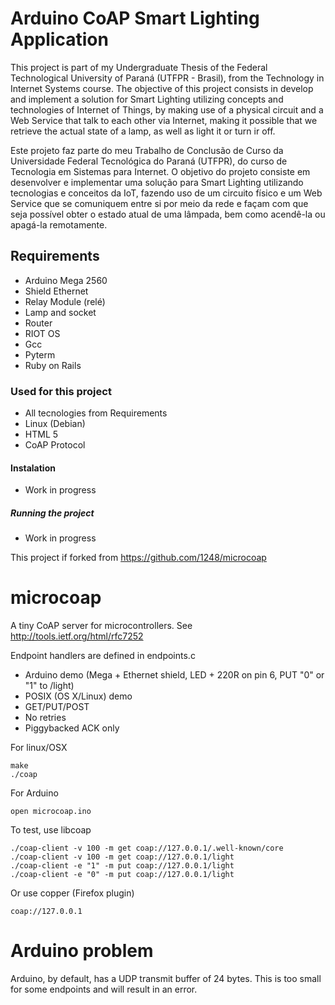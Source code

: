 # Arduino CoAP Smart Lighting Application

This project is part of my Undergraduate Thesis of the Federal Technological University of Paraná (UTFPR - Brasil), from the Technology in Internet Systems course.
The objective of this project consists in develop and implement a solution for Smart Lighting utilizing concepts and technologies of Internet of Things, by making use of a physical circuit and a Web Service that talk to each other via Internet, making it possible that we retrieve the actual state of a lamp, as well as light it or turn ir off.

Este projeto faz parte do meu Trabalho de Conclusão de Curso da Universidade Federal Tecnológica do Paraná (UTFPR), do curso de Tecnologia em Sistemas para Internet.
O objetivo do projeto consiste em desenvolver e implementar uma solução para Smart Lighting utilizando tecnologias e conceitos da IoT, fazendo uso de um circuito físico e um Web Service que se comuniquem entre si por meio da rede e façam com que seja possível obter o estado atual de uma lâmpada, bem como acendê-la ou apagá-la remotamente.

## Requirements

- Arduino Mega 2560
- Shield Ethernet
- Relay Module (relé)
- Lamp and socket
- Router
- RIOT OS
- Gcc
- Pyterm
- Ruby on Rails

### Used for this project
- All tecnologies from Requirements
- Linux (Debian)
- HTML 5
- CoAP Protocol


#### Instalation
- Work in progress

##### Running the project
- Work in progress


This project if forked from https://github.com/1248/microcoap

microcoap
=========

A tiny CoAP server for microcontrollers.
See http://tools.ietf.org/html/rfc7252

Endpoint handlers are defined in endpoints.c

 * Arduino demo (Mega + Ethernet shield, LED + 220R on pin 6, PUT "0" or "1" to /light)
 * POSIX (OS X/Linux) demo
 * GET/PUT/POST
 * No retries
 * Piggybacked ACK only


For linux/OSX

    make
    ./coap

For Arduino

    open microcoap.ino

To test, use libcoap

    ./coap-client -v 100 -m get coap://127.0.0.1/.well-known/core
    ./coap-client -v 100 -m get coap://127.0.0.1/light
    ./coap-client -e "1" -m put coap://127.0.0.1/light
    ./coap-client -e "0" -m put coap://127.0.0.1/light

Or use copper (Firefox plugin)

    coap://127.0.0.1

Arduino problem
===============

Arduino, by default, has a UDP transmit buffer of 24 bytes. This is too small
for some endpoints and will result in an error.


